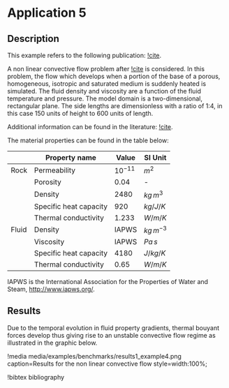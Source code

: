 # Application 5

## Description

This example refers to the following publication: [!cite](cacace2017).

A non linear convective flow problem after [!cite](elder1967) is considered. In this problem, the flow which develops when a portion of the base of a porous, homogeneous, isotropic and saturated medium is suddenly heated is simulated. The fluid density and viscosity are a function of the fluid temperature and pressure. The model domain is a two-dimensional, rectangular plane. The side lengths are dimensionless with a ratio of 1:4, in this case 150 units of height to 600 units of length.

Additional information can be found in the literature: [!cite](elder1967).

The material properties can be found in the table below:

|             | Property name         | Value                |SI Unit        |
|-------------|-----------------------|----------------------|---------------|
|Rock         | Permeability          | $10^{-11}$          | $m^2$         |
|             | Porosity              | $0.04$               | -             |
|             | Density               | $2480$               | $kg \, m^{3}$|
|             | Specific heat capacity| $920$                | $kg/J/K$      |
|             | Thermal conductivity  | $1.233$              | $W/m/K$       |
|Fluid        | Density               | IAPWS                | $kg \, m^{-3}$|
|             | Viscosity             | IAPWS                | $Pa \, s$     |
|             | Specific heat capacity| $4180$               | $J/kg/K$      |
|             | Thermal conductivity  | $0.65$               | $W/m/K$       |

IAPWS is the International Association for the Properties of Water and Steam, http://www.iapws.org/.

## Results

Due to the temporal evolution in fluid property gradients, thermal bouyant forces develop thus giving rise to an unstable convective flow regime as illustrated in the graphic below.

!media media/examples/benchmarks/results1_example4.png
       caption=Results for the non linear convective flow
       style=width:100%;

!bibtex bibliography